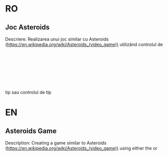 # RO
## Joc Asteroids
Descriere: Realizarea unui joc similar cu Asteroids (https://en.wikipedia.org/wiki/Asteroids_(video_game)) 
utilizând controlul de tip <canvas> sau controlul de tip <svg>. 
În cazurile în care regulile standard diferă de regulile din cerințele de mai jos trebuie implementată varianta din cerințe.
1p - implementare asteroizi (reprezentați sub formă de cerc): 
fiecare asteroid va avea asociată o valoare generată aleator în intervalul 1-4, 
indicând numărul de rachete necesar pentru distrugerea acestuia. 
Numărul de rachete necesare va fi afișat în permanență în cadrul desenului utilizat pentru asteroid. 
Culoarea și dimensiunea asteroidului se vor modifica în funcție de acest număr. 
Asteroizii se vor deplasa pe traiectorii liniare cu o viteză determinată aleator.
1p - implementare navă spațială desenată sub formă de triunghi; nava va putea fi controlată cu ajutorul 
următoarelor comenzi din tastatură: 
săgeți (deplasare navă sus / jos / stânga / dreapta cu o viteză constantă), 
z – rotire spre stânga, 
c – rotire spre dreapta, 
x – lansare rachetă în direcția în care este orientată nava; 
nava se poate deplasa în toate cele patru direcții indiferent de orientarea curentă.
1p - implementare rachete: se va reprezenta racheta pe parcursul deplasării de la nava spațială la asteroid. 
Se va asigura detecția coliziunii cu asteroidul și modificarea numărului de rachete necesar pentru distrugerea acestuia.
Sunt permise maxim 3 rachete lansate simultan.
0.5p - coliziune între asteroizi: coliziunea dintre doi asteroizi va determina modificarea traiectoriei acestora
1p - coliziune între nava spațială și asteroizi: va determina reducerea numărului de “vieți” și repornirea jocului, 
până când numărul de vieți devine 0.
1p - regenerare număr vieți: la distrugerea fiecărui asteroid jucătorul va obține un număr de puncte. 
La atingerea unui număr predefinit de puncte, se va actualiza numărul de ”vieți”.
1p - posibilitate control joc utilizând touchscreen 
1p - stocarea celor mai bune 5 scoruri obținute și a numelui jucătorilor cu ajutorul Web Storage API (sau a unui alt API similar)

# EN
## Asteroids Game
Description: Creating a game similar to Asteroids (https://en.wikipedia.org/wiki/Asteroids_(video_game)) using either the <canvas> or <svg> control.
In cases where standard rules differ from the requirements below, the version specified in the requirements must be implemented.
1 point - Asteroid implementation (represented as circles): each asteroid will have an associated randomly generated value in the range 1-4, 
indicating the number of rockets required to destroy it. 
The required number of rockets will be permanently displayed within the drawing used for the asteroid. 
The color and size of the asteroid will change based on this number. 
Asteroids will move along linear trajectories at a randomly determined speed.
1 point - Spaceship implementation drawn as a triangle; the ship can be controlled using the following keyboard commands: 
arrows (move ship up / down / left / right at a constant speed), 
z - rotate left, 
c - rotate right, 
x - launch rocket in the direction the ship is facing; 
the ship can move in all four directions regardless of its current orientation.
1 point - Rocket implementation: the rocket will be represented during its movement from the spaceship to the asteroid. 
Collision detection with the asteroid will be ensured, and the number of rockets required to destroy it will be modified. 
A maximum of 3 rockets launched simultaneously is allowed.
0.5 points - Collision between asteroids: the collision between two asteroids will determine a modification of their trajectories.
1 point - Collision between the spaceship and asteroids: it will reduce the number of "lives" and restart the game until the number of lives becomes 0.
1 point - Lives regeneration: upon destroying each asteroid, the player will earn a certain number of points. 
Upon reaching a predefined number of points, the number of "lives" will be updated.
1 point - Touchscreen game control possibility.
1 point - Storing the top 5 obtained scores and player names using the Web Storage API (or a similar API).
